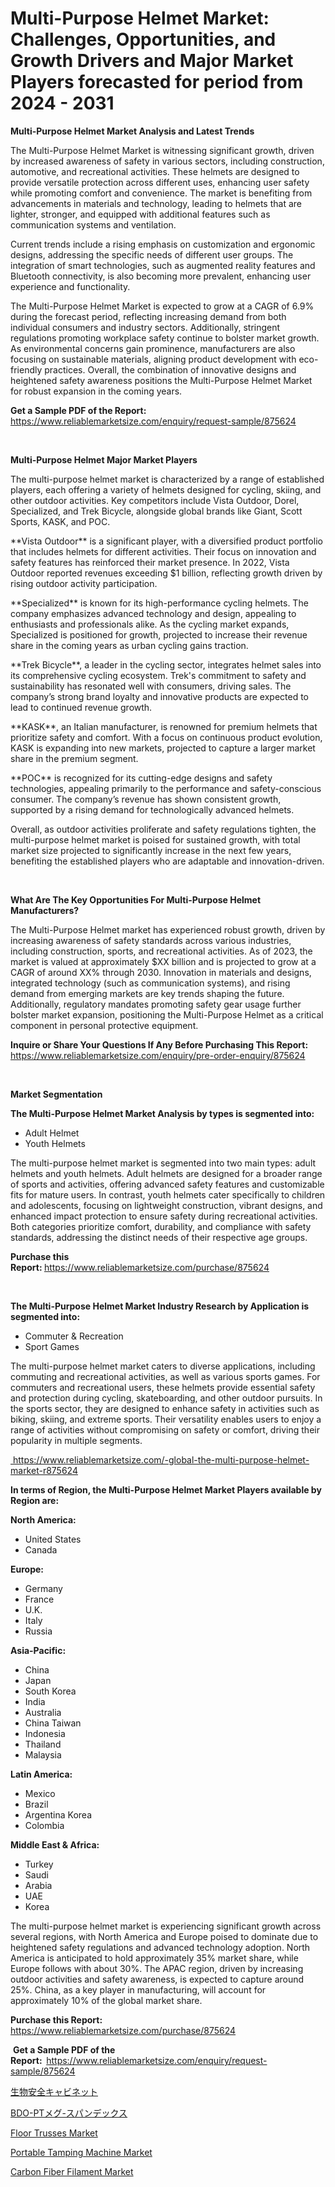 <p><h1>Multi-Purpose Helmet Market: Challenges, Opportunities, and Growth Drivers and Major Market Players forecasted for period from 2024 - 2031</h1></p><p><strong>Multi-Purpose Helmet Market Analysis and Latest Trends</strong></p>
<p><p>The Multi-Purpose Helmet Market is witnessing significant growth, driven by increased awareness of safety in various sectors, including construction, automotive, and recreational activities. These helmets are designed to provide versatile protection across different uses, enhancing user safety while promoting comfort and convenience. The market is benefiting from advancements in materials and technology, leading to helmets that are lighter, stronger, and equipped with additional features such as communication systems and ventilation.</p><p>Current trends include a rising emphasis on customization and ergonomic designs, addressing the specific needs of different user groups. The integration of smart technologies, such as augmented reality features and Bluetooth connectivity, is also becoming more prevalent, enhancing user experience and functionality.</p><p>The Multi-Purpose Helmet Market is expected to grow at a CAGR of 6.9% during the forecast period, reflecting increasing demand from both individual consumers and industry sectors. Additionally, stringent regulations promoting workplace safety continue to bolster market growth. As environmental concerns gain prominence, manufacturers are also focusing on sustainable materials, aligning product development with eco-friendly practices. Overall, the combination of innovative designs and heightened safety awareness positions the Multi-Purpose Helmet Market for robust expansion in the coming years.</p></p>
<p><strong>Get a Sample PDF of the Report:&nbsp;</strong> <a href="https://www.reliablemarketsize.com/enquiry/request-sample/875624">https://www.reliablemarketsize.com/enquiry/request-sample/875624</a></p>
<p>&nbsp;</p>
<p><strong>Multi-Purpose Helmet Major Market Players</strong></p>
<p><p>The multi-purpose helmet market is characterized by a range of established players, each offering a variety of helmets designed for cycling, skiing, and other outdoor activities. Key competitors include Vista Outdoor, Dorel, Specialized, and Trek Bicycle, alongside global brands like Giant, Scott Sports, KASK, and POC.</p><p>**Vista Outdoor** is a significant player, with a diversified product portfolio that includes helmets for different activities. Their focus on innovation and safety features has reinforced their market presence. In 2022, Vista Outdoor reported revenues exceeding $1 billion, reflecting growth driven by rising outdoor activity participation.</p><p>**Specialized** is known for its high-performance cycling helmets. The company emphasizes advanced technology and design, appealing to enthusiasts and professionals alike. As the cycling market expands, Specialized is positioned for growth, projected to increase their revenue share in the coming years as urban cycling gains traction.</p><p>**Trek Bicycle**, a leader in the cycling sector, integrates helmet sales into its comprehensive cycling ecosystem. Trek's commitment to safety and sustainability has resonated well with consumers, driving sales. The company’s strong brand loyalty and innovative products are expected to lead to continued revenue growth.</p><p>**KASK**, an Italian manufacturer, is renowned for premium helmets that prioritize safety and comfort. With a focus on continuous product evolution, KASK is expanding into new markets, projected to capture a larger market share in the premium segment.</p><p>**POC** is recognized for its cutting-edge designs and safety technologies, appealing primarily to the performance and safety-conscious consumer. The company’s revenue has shown consistent growth, supported by a rising demand for technologically advanced helmets.</p><p>Overall, as outdoor activities proliferate and safety regulations tighten, the multi-purpose helmet market is poised for sustained growth, with total market size projected to significantly increase in the next few years, benefiting the established players who are adaptable and innovation-driven.</p></p>
<p>&nbsp;</p>
<p><strong>What Are The Key Opportunities For Multi-Purpose Helmet Manufacturers?</strong></p>
<p><p>The Multi-Purpose Helmet market has experienced robust growth, driven by increasing awareness of safety standards across various industries, including construction, sports, and recreational activities. As of 2023, the market is valued at approximately $XX billion and is projected to grow at a CAGR of around XX% through 2030. Innovation in materials and designs, integrated technology (such as communication systems), and rising demand from emerging markets are key trends shaping the future. Additionally, regulatory mandates promoting safety gear usage further bolster market expansion, positioning the Multi-Purpose Helmet as a critical component in personal protective equipment.</p></p>
<p><strong>Inquire or Share Your Questions If Any Before Purchasing This Report:</strong> <a href="https://www.reliablemarketsize.com/enquiry/pre-order-enquiry/875624">https://www.reliablemarketsize.com/enquiry/pre-order-enquiry/875624</a></p>
<p>&nbsp;</p>
<p><strong>Market Segmentation</strong></p>
<p><strong>The Multi-Purpose Helmet Market Analysis by types is segmented into:</strong></p>
<p><ul><li>Adult Helmet</li><li>Youth Helmets</li></ul></p>
<p><p>The multi-purpose helmet market is segmented into two main types: adult helmets and youth helmets. Adult helmets are designed for a broader range of sports and activities, offering advanced safety features and customizable fits for mature users. In contrast, youth helmets cater specifically to children and adolescents, focusing on lightweight construction, vibrant designs, and enhanced impact protection to ensure safety during recreational activities. Both categories prioritize comfort, durability, and compliance with safety standards, addressing the distinct needs of their respective age groups.</p></p>
<p><strong>Purchase this Report:&nbsp;</strong><a href="https://www.reliablemarketsize.com/purchase/875624">https://www.reliablemarketsize.com/purchase/875624</a></p>
<p>&nbsp;</p>
<p><strong>The Multi-Purpose Helmet Market Industry Research by Application is segmented into:</strong></p>
<p><ul><li>Commuter & Recreation</li><li>Sport Games</li></ul></p>
<p><p>The multi-purpose helmet market caters to diverse applications, including commuting and recreational activities, as well as various sports games. For commuters and recreational users, these helmets provide essential safety and protection during cycling, skateboarding, and other outdoor pursuits. In the sports sector, they are designed to enhance safety in activities such as biking, skiing, and extreme sports. Their versatility enables users to enjoy a range of activities without compromising on safety or comfort, driving their popularity in multiple segments.</p></p>
<p><a href="https://www.reliablemarketsize.com/-global-the-multi-purpose-helmet-market-r875624">&nbsp;https://www.reliablemarketsize.com/-global-the-multi-purpose-helmet-market-r875624</a></p>
<p><strong>In terms of Region, the Multi-Purpose Helmet Market Players available by Region are:</strong></p>
<p>
    <p> <strong> North America: </strong>
        <ul>
            <li>United States</li>
            <li>Canada</li>
        </ul>
        </p> 
    <p> <strong> Europe: </strong>
        <ul>
            <li>Germany</li>
            <li>France</li>
            <li>U.K.</li>
            <li>Italy</li>
            <li>Russia</li>
        </ul>
        </p> 
    <p> <strong> Asia-Pacific: </strong>
        <ul>
            <li>China</li>
            <li>Japan</li>
            <li>South Korea</li>
            <li>India</li>
            <li>Australia</li>
            <li>China Taiwan</li>
            <li>Indonesia</li>
            <li>Thailand</li>
            <li>Malaysia</li>
        </ul>
        </p> 
    <p> <strong> Latin America: </strong>
        <ul>
            <li>Mexico</li>
            <li>Brazil</li>
            <li>Argentina Korea</li>
            <li>Colombia</li>
        </ul>
        </p> 
    <p> <strong> Middle East & Africa: </strong>
        <ul>
            <li>Turkey</li>
            <li>Saudi</li>
            <li>Arabia</li>
            <li>UAE</li>
            <li>Korea</li>
        </ul>
    </p>
    </p>
<p><p>The multi-purpose helmet market is experiencing significant growth across several regions, with North America and Europe poised to dominate due to heightened safety regulations and advanced technology adoption. North America is anticipated to hold approximately 35% market share, while Europe follows with about 30%. The APAC region, driven by increasing outdoor activities and safety awareness, is expected to capture around 25%. China, as a key player in manufacturing, will account for approximately 10% of the global market share.</p></p>
<p><strong>Purchase this Report: </strong><a href="https://www.reliablemarketsize.com/purchase/875624">https://www.reliablemarketsize.com/purchase/875624</a></p>
<p>&nbsp;<strong>Get a Sample PDF of the Report:&nbsp;&nbsp;</strong><a href="https://www.reliablemarketsize.com/enquiry/request-sample/875624">https://www.reliablemarketsize.com/enquiry/request-sample/875624</a></p>
<p><strong></strong></p>
<p><p><a href="https://medium.com/@ismaelblick2023/biological-safety-cabinets-market-%E3%81%AE%E3%82%B0%E3%83%AD%E3%83%BC%E3%83%90%E3%83%AB%E5%B8%82%E5%A0%B4%E6%A6%82%E8%A6%81%E3%81%AF-%E4%B8%96%E7%95%8C%E3%81%8A%E3%82%88%E3%81%B3%E4%B8%BB%E8%A6%81%E5%B8%82%E5%A0%B4%E3%81%AB%E3%81%8A%E3%81%91%E3%82%8B%E6%A5%AD%E7%95%8C%E3%81%AB%E5%BD%B1%E9%9F%BF%E3%82%92%E4%B8%8E%E3%81%88%E3%82%8B%E4%B8%BB%E8%A6%81%E3%81%AA%E3%83%88%E3%83%AC%E3%83%B3%E3%83%89%E3%81%AB%E3%81%A4%E3%81%84%E3%81%A6-%E7%8B%AC%E8%87%AA%E3%81%AE%E8%A6%96%E7%82%B9%E3%82%92%E6%8F%90%E4%BE%9B%E3%81%97%E3%81%BE%E3%81%99-0556d8bdfa51">生物安全キャビネット</a></p><p><a href="https://medium.com/@ismaelblick2023/bdo-ptmeg-spandex-market-%E3%81%AF-%E3%82%B3%E3%82%B9%E3%83%88%E7%AE%A1%E7%90%86%E3%81%A8%E5%8A%B9%E7%8E%87%E5%90%91%E4%B8%8A%E3%82%92%E5%84%AA%E5%85%88%E3%81%97%E3%81%BE%E3%81%99-%E3%81%95%E3%82%89%E3%81%AB-%E5%A0%B1%E5%91%8A%E6%9B%B8%E3%81%AF%E5%B8%82%E5%A0%B4%E3%81%AE%E9%9C%80%E8%A6%81%E9%9D%A2%E3%81%A8%E4%BE%9B%E7%B5%A6%E9%9D%A2%E3%81%AE%E4%B8%A1%E6%96%B9%E3%82%92%E3%82%AB%E3%83%90%E3%83%BC%E3%81%97%E3%81%A6%E3%81%84%E3%81%BE%E3%81%99-bdo-ptmeg-spandex-%E5%B8%82%E5%A0%B4%E3%81%AF-2b3c53fa102f">BDO-PTメグ-スパンデックス</a></p><p><a href="https://issuu.com/reportprime-2/docs/floor-trusses-market-size-2030.pptx_d63a1ed9584e76">Floor Trusses Market</a></p><p><a href="https://www.linkedin.com/pulse/portable-tamping-machine-market-research-report-exploring-size-bjxrf?trackingId=nrN7pyfCT9GpbRyX67Bjzw%3D%3D">Portable Tamping Machine Market</a></p><p><a href="https://issuu.com/reportprime-2/docs/carbon-fiber-filament-market-size-2_20f2953c2369b6">Carbon Fiber Filament Market</a></p></p>